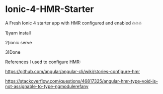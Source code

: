 # Ionic-4-HMR-Starter
A Fresh Ionic 4 starter app with HMR configured and enabled 🔥🔥🔥

1)yarn install

2)ionic serve

3)Done


References I used to configure HMR:

https://github.com/angular/angular-cli/wiki/stories-configure-hmr

https://stackoverflow.com/questions/46817325/angular-hmr-type-void-is-not-assignable-to-type-ngmodulerefany

